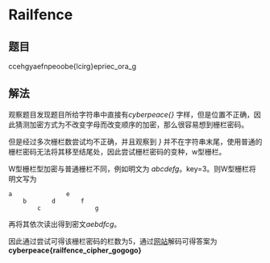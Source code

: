 # Railfence

## 题目
ccehgyaefnpeoobe{lcirg}epriec_ora_g

## 解法
观察题目发现题目所给字符串中直接有*cyberpeace{}* 字样，但是位置不正确，因此猜测加密方式为不改变字母而改变顺序的加密，那么很容易想到栅栏密码。

但是经过多次栅栏数尝试均不正确，并且观察到 *}* 并不在字符串末尾，使用普通的栅栏密码无法将其移至结尾处，因此尝试栅栏密码的变种，w型栅栏。

W型栅栏型加密与普通栅栏不同，例如明文为 *abcdefg*。key=3。则W型栅栏将明文写为
```
a               e
    b       d       f
        c               g
```
再将其依次读出得到密文*aebdfcg*。

因此通过尝试可得该栅栏密码的栏数为5，通过[网站](http://www.atoolbox.net/Tool.php?Id=777)解码可得答案为**cyberpeace{railfence_cipher_gogogo}**